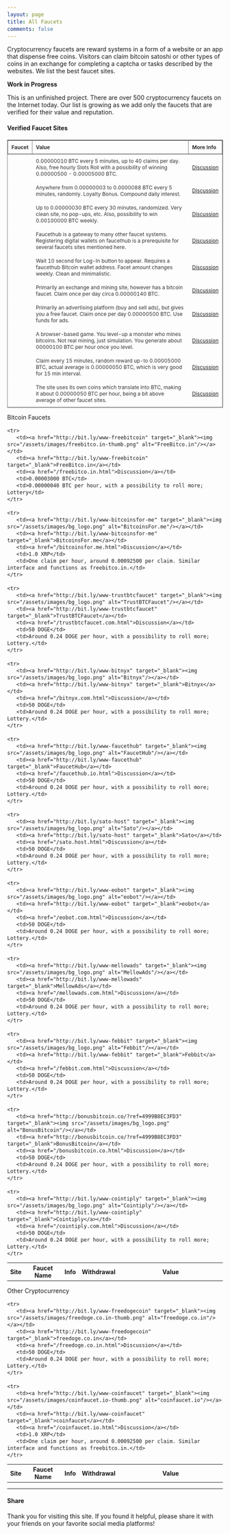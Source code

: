 ```yaml
---
layout: page
title: All Faucets
comments: false
---
```

<link rel="stylesheet" href="https://cdnjs.cloudflare.com/ajax/libs/normalize/5.0.0/normalize.min.css">
<link rel="stylesheet" href="assets/css/a2.css">

Cryptocurrency faucets are reward systems in a form of a website or an app that dispense free coins. Visitors can claim bitcoin satoshi or other types of coins in an exchange for completing a captcha or tasks described by the websites. We list the best faucet sites.

**Work in Progress**

This is an unfinished project. There are over 500 cryptocurrency faucets on the Internet today. Our list is growing as we add only the faucets that are verified for their value and reputation.

#### Verified Faucet Sites

<style type="text/css">
.tftable {font-size:12px;color:#333333; width:100%;border-width: 1px; border-collapse: collapse;}
.tftable th {font-size:12px; border-width: 1px;padding: 8px;border-style: solid; text-align:left;}
.tftable td {font-size:12px; border-width: 1px;padding: 8px;border-style: solid;border-color: #fffefc;}
</style>

<table class="tftable" border="1">

<tr><th>Faucet</th><th>Value</th><th>More Info</th></tr>

<tr><td></td>
<td>0.00000010 BTC every 5 minutes, up to 40 claims per day. Also, free hourly Slots Roll with a possibility of winning 0.00000500 - 0.00005000 BTC.</td>
<td><a href="">Discussion</a></td></tr>

<tr><td></td>
<td>Anywhere from 0.00000003 to 0.0000088 BTC every 5 minutes, randomly. Loyalty Bonus. Compound daily interest.</td>
<td><a href="">Discussion</a></td></tr>

<tr><td></td>
<td>Up to 0.00000030 BTC every 30 minutes, randomized. Very clean site, no pop-ups, etc. Also, possibility to win 0.00100000 BTC weekly.</td>
<td><a href="">Discussion</a></td></tr>

<tr><td></td>
<td>Faucethub is a gateway to many other faucet systems. Registering digital wallets on faucethub is a prerequisite for several faucets sites mentioned here.</td>
<td><a href="">Discussion</a></td></tr>

<tr><td></td>
<td>Wait 10 second for Log-In button to appear. Requires a faucethub Bitcoin wallet address. Facet amount changes weekly. Clean and minimalistic.</td>
<td><a href="">Discussion</a></td></tr>

<tr><td></td>
<td>Primarily an exchange and mining site, however has a bitcoin faucet. Claim once per day circa 0.00000140 BTC.</td>
<td><a href="">Discussion</a></td></tr>

<tr><td></td>
<td>Primarily an advertising platform (buy and sell ads), but gives you a free faucet. Claim once per day 0.00000500 BTC. Use funds for ads.</td>
<td><a href="">Discussion</a></td></tr>

<tr><td></td>
<td>A browser-based game. You level-up a monster who mines bitcoins. Not real mining, just simulation. You generate about 00000100 BTC per hour once you level.</td>
<td><a href="">Discussion</a></td></tr>

<tr><td></td>
<td>Claim every 15 minutes, random reward up-to 0.00005000 BTC, actual average is 0.00000050 BTC, which is very good for 15 min interval.</td>
<td><a href="">Discussion</a></td></tr>

<tr><td></td>
<td>The site uses its own coins which translate into BTC, making it about 0.00000050 BTC per hour, being a bit above average of other faucet sites.</td>
<td><a href="">Discussion</a></td></tr>

</table>

<p> </p>

<div class="table-users">
 <div class="header">Bitcoin Faucets</div>

 <table cellspacing="0">
    <tr>
       <th><center>Site</center></th>
       <th><center>Faucet Name</center></th>
       <th><center>Info</center></th>
       <th><center>Withdrawal</center></th>
       <th width="230"><center>Value</center></th>
    </tr>

    <tr>
       <td><a href="http://bit.ly/www-freebitcoin" target="_blank"><img src="/assets/images/freebitco.in-thumb.png" alt="FreeBitco.in"/></a></td>
       <td><a href="http://bit.ly/www-freebitcoin" target="_blank">FreeBitco.in</a></td>
       <td><a href="/freebitco.in.html">Discussion</a></td>
       <td>0.00003000 BTC</td>
       <td>0.00000040 BTC per hour, with a possibility to roll more; Lottery</td>
    </tr>

    <tr>
       <td><a href="http://bit.ly/www-bitcoinsfor-me" target="_blank"><img src="/assets/images/bg_logo.png" alt="BitcoinsFor.me"/></a></td>
       <td><a href="http://bit.ly/www-bitcoinsfor-me" target="_blank">BitcoinsFor.me</a></td>
       <td><a href="/bitcoinsfor.me.html">Discussion</a></td>
       <td>1.0 XRP</td>
       <td>One claim per hour, around 0.00092500 per claim. Similar interface and functions as freebitco.in.</td>
    </tr>

    <tr>
       <td><a href="http://bit.ly/www-trustbtcfaucet" target="_blank"><img src="/assets/images/bg_logo.png" alt="TrustBTCFaucet"/></a></td>
       <td><a href="http://bit.ly/www-trustbtcfaucet" target="_blank">TrustBTCFaucet</a></td>
       <td><a href="/trustbtcfaucet.com.html">Discussion</a></td>
       <td>50 DOGE</td>
       <td>Around 0.24 DOGE per hour, with a possibility to roll more; Lottery.</td>
    </tr>

    <tr>
       <td><a href="http://bit.ly/www-bitnyx" target="_blank"><img src="/assets/images/bg_logo.png" alt="Bitnyx"/></a></td>
       <td><a href="http://bit.ly/www-bitnyx" target="_blank">Bitnyx</a></td>
       <td><a href="/bitnyx.com.html">Discussion</a></td>
       <td>50 DOGE</td>
       <td>Around 0.24 DOGE per hour, with a possibility to roll more; Lottery.</td>
    </tr>

    <tr>
       <td><a href="http://bit.ly/www-faucethub" target="_blank"><img src="/assets/images/bg_logo.png" alt="FaucetHub"/></a></td>
       <td><a href="http://bit.ly/www-faucethub" target="_blank">FaucetHub</a></td>
       <td><a href="/faucethub.io.html">Discussion</a></td>
       <td>50 DOGE</td>
       <td>Around 0.24 DOGE per hour, with a possibility to roll more; Lottery.</td>
    </tr>

    <tr>
       <td><a href="http://bit.ly/sato-host" target="_blank"><img src="/assets/images/bg_logo.png" alt="Sato"/></a></td>
       <td><a href="http://bit.ly/sato-host" target="_blank">Sato</a></td>
       <td><a href="/sato.host.html">Discussion</a></td>
       <td>50 DOGE</td>
       <td>Around 0.24 DOGE per hour, with a possibility to roll more; Lottery.</td>
    </tr>

    <tr>
       <td><a href="http://bit.ly/www-eobot" target="_blank"><img src="/assets/images/bg_logo.png" alt="eobot"/></a></td>
       <td><a href="http://bit.ly/www-eobot" target="_blank">eobot</a></td>
       <td><a href="/eobot.com.html">Discussion</a></td>
       <td>50 DOGE</td>
       <td>Around 0.24 DOGE per hour, with a possibility to roll more; Lottery.</td>
    </tr>

    <tr>
       <td><a href="http://bit.ly/www-mellowads" target="_blank"><img src="/assets/images/bg_logo.png" alt="MellowAds"/></a></td>
       <td><a href="http://bit.ly/www-mellowads" target="_blank">MellowAds</a></td>
       <td><a href="/mellowads.com.html">Discussion</a></td>
       <td>50 DOGE</td>
       <td>Around 0.24 DOGE per hour, with a possibility to roll more; Lottery.</td>
    </tr>

    <tr>
       <td><a href="http://bit.ly/www-febbit" target="_blank"><img src="/assets/images/bg_logo.png" alt="Febbit"/></a></td>
       <td><a href="http://bit.ly/www-febbit" target="_blank">Febbit</a></td>
       <td><a href="/febbit.com.html">Discussion</a></td>
       <td>50 DOGE</td>
       <td>Around 0.24 DOGE per hour, with a possibility to roll more; Lottery.</td>
    </tr>

    <tr>
       <td><a href="http://bonusbitcoin.co/?ref=4999B8EC3FD3" target="_blank"><img src="/assets/images/bg_logo.png" alt="BonusBitcoin"/></a></td>
       <td><a href="http://bonusbitcoin.co/?ref=4999B8EC3FD3" target="_blank">BonusBitcoin</a></td>
       <td><a href="/bonusbitcoin.co.html">Discussion</a></td>
       <td>50 DOGE</td>
       <td>Around 0.24 DOGE per hour, with a possibility to roll more; Lottery.</td>
    </tr>

    <tr>
       <td><a href="http://bit.ly/www-cointiply" target="_blank"><img src="/assets/images/bg_logo.png" alt="Cointiply"/></a></td>
       <td><a href="http://bit.ly/www-cointiply" target="_blank">Cointiply</a></td>
       <td><a href="/cointiply.com.html">Discussion</a></td>
       <td>50 DOGE</td>
       <td>Around 0.24 DOGE per hour, with a possibility to roll more; Lottery.</td>
    </tr>

 </table>
</div>

<p> </p>

<div class="table-users">
 <div class="header">Other Cryptocurrency</div>

 <table cellspacing="0">
    <tr>
       <th><center>Site</center></th>
       <th><center>Faucet Name</center></th>
       <th><center>Info</center></th>
       <th><center>Withdrawal</center></th>
       <th width="230"><center>Value</center></th>
    </tr>

    <tr>
       <td><a href="http://bit.ly/www-freedogecoin" target="_blank"><img src="/assets/images/freedoge.co.in-thumb.png" alt="freedoge.co.in"/></a></td>
       <td><a href="http://bit.ly/www-freedogecoin" target="_blank">freedoge.co.in</a></td>
       <td><a href="/freedoge.co.in.html">Discussion</a></td>
       <td>50 DOGE</td>
       <td>Around 0.24 DOGE per hour, with a possibility to roll more; Lottery.</td>
    </tr>

    <tr>
       <td><a href="http://bit.ly/www-coinfaucet" target="_blank"><img src="/assets/images/coinfaucet.io-thumb.png" alt="coinfaucet.io"/></a></td>
       <td><a href="http://bit.ly/www-coinfaucet" target="_blank">coinfaucet</a></td>
       <td><a href="/coinfaucet.io.html">Discussion</a></td>
       <td>1.0 XRP</td>
       <td>One claim per hour, around 0.00092500 per claim. Similar interface and functions as freebitco.in.</td>
    </tr>

 </table>
</div>

---
#### Share

Thank you for visiting this site. If you found it helpful, please share it with your friends on your favorite social media platforms!
